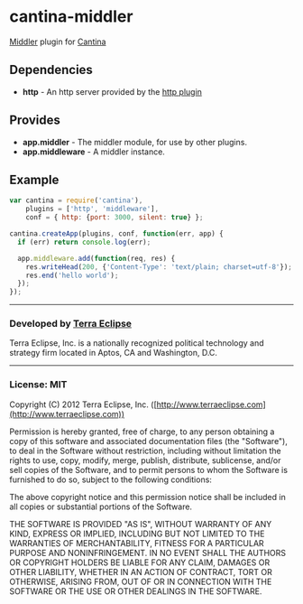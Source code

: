 cantina-middler
===============

[Middler](https://github.com/carlos8f/node-middler/) plugin for [Cantina](https://github.com/cantina/cantina)

Dependencies
------------
- **http** - An http server provided by the [http plugin](https://github.com/cantina/cantina/tree/1.x/plugins/http)

Provides
--------
- **app.middler** - The middler module, for use by other plugins.
- **app.middleware** - A middler instance.

Example
-------
```js
var cantina = require('cantina'),
    plugins = ['http', 'middleware'],
    conf = { http: {port: 3000, silent: true} };

cantina.createApp(plugins, conf, function(err, app) {
  if (err) return console.log(err);

  app.middleware.add(function(req, res) {
    res.writeHead(200, {'Content-Type': 'text/plain; charset=utf-8'});
    res.end('hello world');
  });
});
```

- - -

### Developed by [Terra Eclipse](http://www.terraeclipse.com)
Terra Eclipse, Inc. is a nationally recognized political technology and
strategy firm located in Aptos, CA and Washington, D.C.

- - -
### License: MIT
Copyright (C) 2012 Terra Eclipse, Inc. ([http://www.terraeclipse.com](http://www.terraeclipse.com))

Permission is hereby granted, free of charge, to any person obtaining a copy
of this software and associated documentation files (the "Software"), to deal
in the Software without restriction, including without limitation the rights
to use, copy, modify, merge, publish, distribute, sublicense, and/or sell
copies of the Software, and to permit persons to whom the Software is furnished
to do so, subject to the following conditions:

The above copyright notice and this permission notice shall be included in
all copies or substantial portions of the Software.

THE SOFTWARE IS PROVIDED "AS IS", WITHOUT WARRANTY OF ANY KIND, EXPRESS OR
IMPLIED, INCLUDING BUT NOT LIMITED TO THE WARRANTIES OF MERCHANTABILITY,
FITNESS FOR A PARTICULAR PURPOSE AND NONINFRINGEMENT. IN NO EVENT SHALL THE
AUTHORS OR COPYRIGHT HOLDERS BE LIABLE FOR ANY CLAIM, DAMAGES OR OTHER
LIABILITY, WHETHER IN AN ACTION OF CONTRACT, TORT OR OTHERWISE, ARISING FROM,
OUT OF OR IN CONNECTION WITH THE SOFTWARE OR THE USE OR OTHER DEALINGS IN THE
SOFTWARE.
